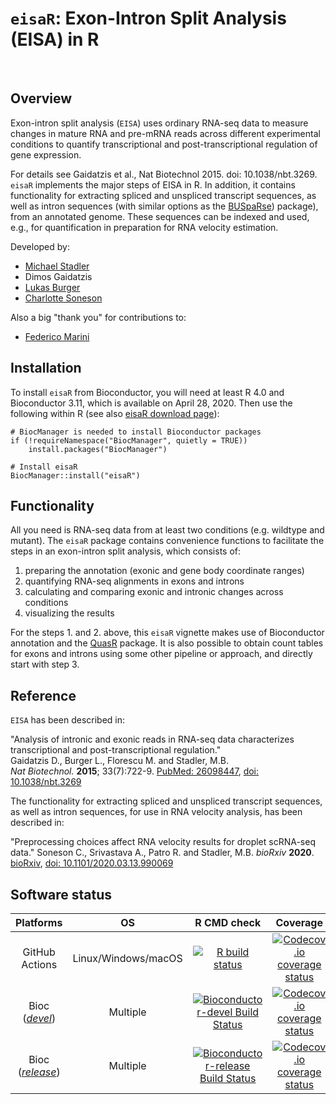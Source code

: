 # `eisaR`: Exon-Intron Split Analysis (EISA) in R

<br>

## Overview

Exon-intron split analysis (`EISA`) uses ordinary RNA-seq data to measure
changes in mature RNA and pre-mRNA reads across different experimental
conditions to quantify transcriptional and post-transcriptional regulation
of gene expression.

For details see Gaidatzis et al., Nat Biotechnol 2015. doi: 10.1038/nbt.3269.  
`eisaR` implements the major steps of EISA in R. 
In addition, it contains functionality for extracting spliced and unspliced 
transcript sequences, as well as intron sequences (with similar options as 
the [BUSpaRse](https://github.com/BUStools/BUSpaRse)) package), from an 
annotated genome. These sequences can be indexed and used, e.g., for 
quantification in preparation for RNA velocity estimation.

Developed by:

- [Michael Stadler](https://github.com/mbstadler)
- Dimos Gaidatzis
- [Lukas Burger](https://github.com/LukasBurger)
- [Charlotte Soneson](https://github.com/csoneson)

Also a big "thank you" for contributions to:

- [Federico Marini](https://github.com/federicomarini)

## Installation

To install `eisaR` from Bioconductor, you will need at least R 4.0 and Bioconductor 3.11, which is available on April 28, 2020. Then use the following within R (see also [eisaR download page](https://bioconductor.org/packages/eisaR/)):
```
# BiocManager is needed to install Bioconductor packages
if (!requireNamespace("BiocManager", quietly = TRUE))
    install.packages("BiocManager")

# Install eisaR
BiocManager::install("eisaR")
```

## Functionality

All you need is RNA-seq data from at least two conditions (e.g. wildtype and
mutant). The `eisaR` package contains convenience functions to facilitate the
steps in an exon-intron split analysis, which consists of:  

1. preparing the annotation (exonic and gene body coordinate ranges)  
2. quantifying RNA-seq alignments in exons and introns  
3. calculating and comparing exonic and intronic changes across conditions  
4. visualizing the results  

For the steps 1. and 2. above, this `eisaR` vignette makes use of Bioconductor
annotation and the [QuasR](https://bioconductor.org/packages/QuasR/) package.
It is also possible to obtain count tables for exons and introns using some
other pipeline or approach, and directly start with step 3.


## Reference
`EISA` has been described in:  

"Analysis of intronic and exonic reads in RNA-seq data characterizes
transcriptional and post-transcriptional regulation."  
Gaidatzis D., Burger L., Florescu M. and Stadler, M.B.  
*Nat Biotechnol.* **2015**; 33(7):722-9.
[PubMed: 26098447](https://www.ncbi.nlm.nih.gov/pubmed/26098447), [doi: 10.1038/nbt.3269](https://doi.org/10.1038/nbt.3269)

The functionality for extracting spliced and unspliced transcript sequences,
as well as intron sequences, for use in RNA velocity analysis, has been described in:

"Preprocessing choices affect RNA velocity results for droplet scRNA-seq data."
Soneson C., Srivastava A., Patro R. and Stadler, M.B.
*bioRxiv* **2020**.
[bioRxiv](https://www.biorxiv.org/content/10.1101/2020.03.13.990069v1), [doi: 10.1101/2020.03.13.990069](https://doi.org/10.1101/2020.03.13.990069)


## Software status

| Platforms        |  OS              | R CMD check      | Coverage         | 
|:----------------:|:----------------:|:----------------:|:----------------:|
| GitHub Actions | Linux/Windows/macOS | [![R build status](https://github.com/fmicompbio/eisaR/workflows/R-CMD-check/badge.svg)](https://github.com/fmicompbio/eisaR/actions) | [![Codecov.io coverage status](https://codecov.io/github/fmicompbio/eisaR/coverage.svg?branch=master)](https://codecov.io/github/fmicompbio/eisaR) |
| Bioc ([_devel_](http://bioconductor.org/packages/devel/bioc/html/eisaR.html)) | Multiple | [![Bioconductor-devel Build Status](http://bioconductor.org/shields/build/devel/bioc/eisaR.svg)](http://bioconductor.org/checkResults/devel/bioc-LATEST/eisaR) | [![Codecov.io coverage status](https://codecov.io/github/fmicompbio/eisaR/coverage.svg?branch=master)](https://codecov.io/github/fmicompbio/eisaR) |
| Bioc ([_release_](http://bioconductor.org/packages/release/bioc/html/eisaR.html)) | Multiple | [![Bioconductor-release Build Status](http://bioconductor.org/shields/build/release/bioc/eisaR.svg)](http://bioconductor.org/checkResults/release/bioc-LATEST/eisaR) | [![Codecov.io coverage status](https://codecov.io/github/fmicompbio/eisaR/coverage.svg?branch=master)](https://codecov.io/github/fmicompbio/eisaR) |

